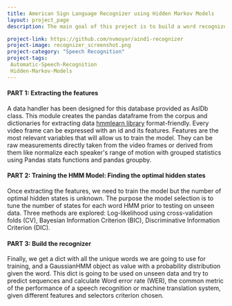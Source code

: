 ```yaml
---
title: American Sign Language Recognizer using Hidden Markov Models
layout: project_page
description: The main goal of this project is to build a word recognizer for some American Sign Language video sequences using hidden Markov models using features extracted from gestural measurements taken from videos frames collected for research (see the RWTH-BOSTON-104 Database).

project-link: https://github.com/nvmoyar/aind1-recognizer
project-image: recognizer_screenshot.png
project-category: "Speech Recognition"
project-tags:
 Automatic-Speech-Recognition
 Hidden-Markov-Models
---
```


#### PART 1: Extracting the features

A data handler has been designed for this database provided as AslDb class. This module creates the pandas dataframe from the corpus and dictionaries for extracting data [hmmlearn library](https://hmmlearn.readthedocs.io/en/latest/) format-friendly. Every video frame can be expressed with an id and its features. Features are the most relevant variables that will allow us to train the model. They can be raw measurements directly taken from the video frames or derived from them like normalize each speaker's range of motion with grouped statistics using Pandas stats functions and pandas groupby. 	

#### PART 2: Training the HMM Model: Finding the optimal hidden states

Once extracting the features, we need to train the model but the number of optimal hidden states is unknown. The purpose the model selection is to tune the number of states for each word HMM prior to testing on unseen data. Three methods are explored: Log-likelihood using cross-validation folds (CV), Bayesian Information Criterion (BIC), Discriminative Information Criterion (DIC). 

#### PART 3: Build the recognizer

Finally, we get a dict with all the unique words we are going to use for training, and a GaussianHMM object as value with a probability distribution given the word. This dict is going to be used on unseen data and try to predict sequences and calculate Word error rate (WER), the common metric of the performance of a speech recognition or machine translation system, given different features and selectors criterion chosen.    
